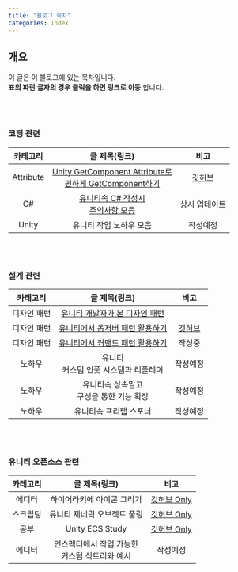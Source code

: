 ```yaml
---
title: "블로그 목차"
categories: Index
---
```


## 개요
이 글은 이 블로그에 있는 목차입니다. <br>
**표의 파란 글자의 경우 클릭을 하면 링크로 이동** 합니다. <br>

<br>
<br>

### 코딩 관련

| <center>카테고리</center> | <center>글 제목(링크)</center> | <center>비고</center> |
|:---:|:---:|:---:|
| Attribute | [Unity GetComponent Attribute로<br>편하게 GetComponent하기](https://korstrix.github.io/unity/unitylibrary/attribute/GetComponent_Attribute/) | [깃허브](https://github.com/KorStrix/Unity_GetComponentAttribute) |
| C# | [유니티속 C# 작성시<br>주의사항 모음](https://korstrix.github.io/unity/c%23/coding/Unity_C-_WarningList/) | 상시 업데이트 |
| Unity | 유니티 작업 노하우 모음 | 작성예정 |

<br>
<br>

### 설계 관련

| <center>카테고리</center> | <center>글 제목(링크)</center> | <center>비고</center> |
|:---:|:---:|:---:|
| 디자인 패턴 | [유니티 개발자가 본 디자인 패턴](https://korstrix.github.io/designpattern/Design_Pattern/) | |
| 디자인 패턴 | [유니티에서 옵저버 패턴 활용하기](https://korstrix.github.io/unity/unitylibrary/designpattern/Observer_Pattern/) | [깃허브](https://github.com/KorStrix/Unity_ObserverPattern) |
| 디자인 패턴 | [유니티에서 커맨드 패턴 활용하기](https://korstrix.github.io/unity/unitylibrary/designpattern/Command_Pattern/) | 작성중 |
| 노하우 | 유니티 <br> 커스텀 인풋 시스템과 리플레이 | 작성예정 |
| 노하우 | 유니티속 상속말고 <br> 구성을 통한 기능 확장 | 작성예정 |
| 노하우 | 유니티속 프리팹 스포너 | 작성예정 |


<br>
<br>

### 유니티 오픈소스 관련

| <center>카테고리</center> | <center>글 제목(링크)</center> | <center>비고</center> |
|:---:|:---:|:---:|
| 에디터 | 하이어라키에 아이콘 그리기 | [깃허브 Only](https://github.com/KorStrix/Unity_DrawHierarchyIcon) |
| 스크립팅 | 유니티 제네릭 오브젝트 풀링 | [깃허브 Only](https://github.com/KorStrix/Unity_Generic_ObjectPooling)
| 공부 | Unity ECS Study | [깃허브 Only](https://github.com/KorStrix/Unity_Study_ECS) |
| 에디터 | 인스펙터에서 작업 가능한<br> 커스텀 식트리와 예시 | 작성예정 |
